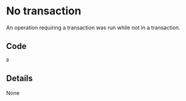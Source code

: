 # No transaction

An operation requiring a transaction was run while not
in a transaction.

## Code

`8`

## Details

None